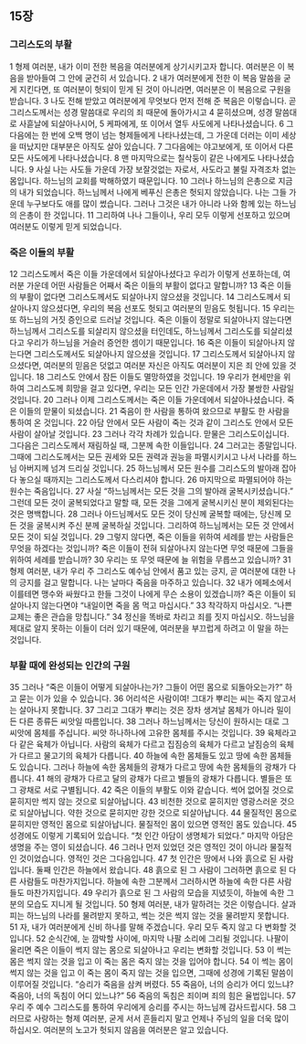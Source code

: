 ## 15장
### 그리스도의 부활
1 형제 여러분, 내가 이미 전한 복음을 여러분에게 상기시키고자 합니다. 여러분은 이 복음을 받아들여 그 안에 굳건히 서 있습니다.
2 내가 여러분에게 전한 이 복음 말씀을 굳게 지킨다면, 또 여러분이 헛되이 믿게 된 것이 아니라면, 여러분은 이 복음으로 구원을 받습니다.
3 나도 전해 받았고 여러분에게 무엇보다 먼저 전해 준 복음은 이렇습니다. 곧 그리스도께서는 성경 말씀대로 우리의 죄 때문에 돌아가시고
4 묻히셨으며, 성경 말씀대로 사흗날에 되살아나시어,
5 케파에게, 또 이어서 열두 사도에게 나타나셨습니다.
6 그다음에는 한 번에 오백 명이 넘는 형제들에게 나타나셨는데, 그 가운데 더러는 이미 세상을 떠났지만 대부분은 아직도 살아 있습니다.
7 그다음에는 야고보에게, 또 이어서 다른 모든 사도에게 나타나셨습니다.
8 맨 마지막으로는 칠삭둥이 같은 나에게도 나타나셨습니다.
9 사실 나는 사도들 가운데 가장 보잘것없는 자로서, 사도라고 불릴 자격조차 없는 몸입니다. 하느님의 교회를 박해하였기 때문입니다.
10 그러나 하느님의 은총으로 지금의 내가 되었습니다. 하느님께서 나에게 베푸신 은총은 헛되지 않았습니다. 나는 그들 가운데 누구보다도 애를 많이 썼습니다. 그러나 그것은 내가 아니라 나와 함께 있는 하느님의 은총이 한 것입니다.
11 그리하여 나나 그들이나, 우리 모두 이렇게 선포하고 있으며 여러분도 이렇게 믿게 되었습니다.
### 죽은 이들의 부활
12 그리스도께서 죽은 이들 가운데에서 되살아나셨다고 우리가 이렇게 선포하는데, 여러분 가운데 어떤 사람들은 어째서 죽은 이들의 부활이 없다고 말합니까?
13 죽은 이들의 부활이 없다면 그리스도께서도 되살아나지 않으셨을 것입니다.
14 그리스도께서 되살아나지 않으셨다면, 우리의 복음 선포도 헛되고 여러분의 믿음도 헛됩니다.
15 우리는 또 하느님의 거짓 증인으로 드러날 것입니다. 죽은 이들이 정말로 되살아나지 않는다면 하느님께서 그리스도를 되살리지 않으셨을 터인데도, 하느님께서 그리스도를 되살리셨다고 우리가 하느님을 거슬러 증언한 셈이기 때문입니다.
16 죽은 이들이 되살아나지 않는다면 그리스도께서도 되살아나지 않으셨을 것입니다.
17 그리스도께서 되살아나지 않으셨다면, 여러분의 믿음은 덧없고 여러분 자신은 아직도 여러분이 지은 죄 안에 있을 것입니다.
18 그리스도 안에서 잠든 이들도 멸망하였을 것입니다.
19 우리가 현세만을 위하여 그리스도께 희망을 걸고 있다면, 우리는 모든 인간 가운데에서 가장 불쌍한 사람일 것입니다.
20 그러나 이제 그리스도께서는 죽은 이들 가운데에서 되살아나셨습니다. 죽은 이들의 맏물이 되셨습니다.
21 죽음이 한 사람을 통하여 왔으므로 부활도 한 사람을 통하여 온 것입니다.
22 아담 안에서 모든 사람이 죽는 것과 같이 그리스도 안에서 모든 사람이 살아날 것입니다.
23 그러나 각각 차례가 있습니다. 맏물은 그리스도이십니다. 그다음은 그리스도께서 재림하실 때, 그분께 속한 이들입니다.
24 그러고는 종말입니다. 그때에 그리스도께서는 모든 권세와 모든 권력과 권능을 파멸시키시고 나서 나라를 하느님 아버지께 넘겨 드리실 것입니다.
25 하느님께서 모든 원수를 그리스도의 발아래 잡아다 놓으실 때까지는 그리스도께서 다스리셔야 합니다.
26 마지막으로 파멸되어야 하는 원수는 죽음입니다.
27 사실 “하느님께서는 모든 것을 그의 발아래 굴복시키셨습니다.” 그런데 모든 것이 굴복되었다고 말할 때, 모든 것을 그에게 굴복시키신 분이 제외된다는 것은 명백합니다.
28 그러나 아드님께서도 모든 것이 당신께 굴복할 때에는, 당신께 모든 것을 굴복시켜 주신 분께 굴복하실 것입니다. 그리하여 하느님께서는 모든 것 안에서 모든 것이 되실 것입니다.
29 그렇지 않다면, 죽은 이들을 위하여 세례를 받는 사람들은 무엇을 하겠다는 것입니까? 죽은 이들이 전혀 되살아나지 않는다면 무엇 때문에 그들을 위하여 세례를 받습니까?
30 우리는 또 무엇 때문에 늘 위험을 무릅쓰고 있습니까?
31 형제 여러분, 내가 우리 주 그리스도 예수님 안에서 품고 있는 긍지, 곧 여러분에 대한 나의 긍지를 걸고 말합니다. 나는 날마다 죽음을 마주하고 있습니다.
32 내가 에페소에서 이를테면 맹수와 싸웠다고 한들 그것이 나에게 무슨 소용이 있겠습니까? 죽은 이들이 되살아나지 않는다면야 “내일이면 죽을 몸 먹고 마십시다.”
33 착각하지 마십시오. “나쁜 교제는 좋은 관습을 망칩니다.”
34 정신을 똑바로 차리고 죄를 짓지 마십시오. 하느님을 제대로 알지 못하는 이들이 더러 있기 때문에, 여러분을 부끄럽게 하려고 이 말을 하는 것입니다.
### 부활 때에 완성되는 인간의 구원
35 그러나 “죽은 이들이 어떻게 되살아나는가? 그들이 어떤 몸으로 되돌아오는가?” 하고 묻는 이가 있을 수 있습니다.
36 어리석은 사람이여! 그대가 뿌리는 씨는 죽지 않고서는 살아나지 못합니다.
37 그리고 그대가 뿌리는 것은 장차 생겨날 몸체가 아니라 밀이든 다른 종류든 씨앗일 따름입니다.
38 그러나 하느님께서는 당신이 원하시는 대로 그 씨앗에 몸체를 주십니다. 씨앗 하나하나에 고유한 몸체를 주시는 것입니다.
39 육체라고 다 같은 육체가 아닙니다. 사람의 육체가 다르고 집짐승의 육체가 다르고 날짐승의 육체가 다르고 물고기의 육체가 다릅니다.
40 하늘에 속한 몸체들도 있고 땅에 속한 몸체들도 있습니다. 그러나 하늘에 속한 몸체들의 광채가 다르고 땅에 속한 몸체들의 광채가 다릅니다.
41 해의 광채가 다르고 달의 광채가 다르고 별들의 광채가 다릅니다. 별들은 또 그 광채로 서로 구별됩니다.
42 죽은 이들의 부활도 이와 같습니다. 썩어 없어질 것으로 묻히지만 썩지 않는 것으로 되살아납니다.
43 비천한 것으로 묻히지만 영광스러운 것으로 되살아납니다. 약한 것으로 묻히지만 강한 것으로 되살아납니다.
44 물질적인 몸으로 묻히지만 영적인 몸으로 되살아납니다. 물질적인 몸이 있으면 영적인 몸도 있습니다.
45 성경에도 이렇게 기록되어 있습니다. “첫 인간 아담이 생명체가 되었다.” 마지막 아담은 생명을 주는 영이 되셨습니다.
46 그러나 먼저 있었던 것은 영적인 것이 아니라 물질적인 것이었습니다. 영적인 것은 그다음입니다.
47 첫 인간은 땅에서 나와 흙으로 된 사람입니다. 둘째 인간은 하늘에서 왔습니다.
48 흙으로 된 그 사람이 그러하면 흙으로 된 다른 사람들도 마찬가지입니다. 하늘에 속한 그분께서 그러하시면 하늘에 속한 다른 사람들도 마찬가지입니다.
49 우리가 흙으로 된 그 사람의 모습을 지녔듯이, 하늘에 속한 그분의 모습도 지니게 될 것입니다.
50 형제 여러분, 내가 말하려는 것은 이렇습니다. 살과 피는 하느님의 나라를 물려받지 못하고, 썩는 것은 썩지 않는 것을 물려받지 못합니다.
51 자, 내가 여러분에게 신비 하나를 말해 주겠습니다. 우리 모두 죽지 않고 다 변화할 것입니다.
52 순식간에, 눈 깜박할 사이에, 마지막 나팔 소리에 그리될 것입니다. 나팔이 울리면 죽은 이들이 썩지 않는 몸으로 되살아나고 우리는 변화할 것입니다.
53 이 썩는 몸은 썩지 않는 것을 입고 이 죽는 몸은 죽지 않는 것을 입어야 합니다.
54 이 썩는 몸이 썩지 않는 것을 입고 이 죽는 몸이 죽지 않는 것을 입으면, 그때에 성경에 기록된 말씀이 이루어질 것입니다. “승리가 죽음을 삼켜 버렸다.
55 죽음아, 너의 승리가 어디 있느냐? 죽음아, 너의 독침이 어디 있느냐?”
56 죽음의 독침은 죄이며 죄의 힘은 율법입니다.
57 우리 주 예수 그리스도를 통하여 우리에게 승리를 주시는 하느님께 감사드립시다.
58 그러므로 사랑하는 형제 여러분, 굳게 서서 흔들리지 말고 언제나 주님의 일을 더욱 많이 하십시오. 여러분의 노고가 헛되지 않음을 여러분은 알고 있습니다.
